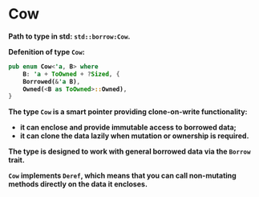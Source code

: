 # Cow<B>
Path to type in std: ``std::borrow:Cow``.

Defenition of type ``Cow``:
```Rust
pub enum Cow<'a, B> where
    B: 'a + ToOwned + ?Sized, {
    Borrowed(&'a B),
    Owned(<B as ToOwned>::Owned),
}
```

The type ``Cow`` is a smart pointer providing **clone-on-write** functionality: 
- it can enclose and provide **immutable** access to **borrowed** data;
- it can **clone** the data lazily when **mutation** or **ownership** is required.

The type is designed to work with general **borrowed** data via the ``Borrow`` trait.<br>

``Cow`` implements ``Deref``, which means that you can call non-mutating methods directly on the data it encloses.